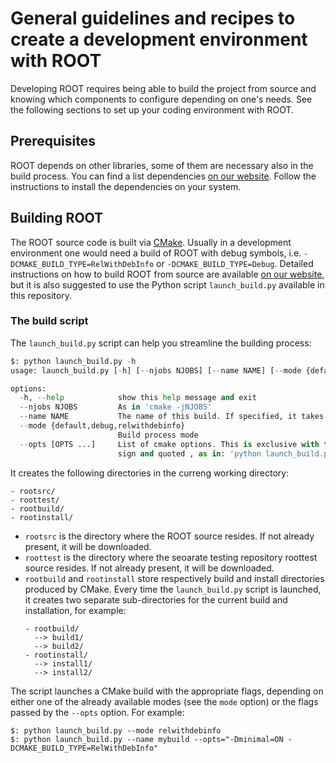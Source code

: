 # General guidelines and recipes to create a development environment with ROOT

Developing ROOT requires being able to build the project from source and knowing
which components to configure depending on one's needs. See the following
sections to set up your coding environment with ROOT.

## Prerequisites

ROOT depends on other libraries, some of them are necessary also in the build
process. You can find a list dependencies [on our website](https://root.cern/install/dependencies/).
Follow the instructions to install the dependencies on your system.

## Building ROOT

The ROOT source code is built via [CMake](https://cmake.org/). Usually in a
development environment one would need a build of ROOT with debug symbols, i.e.
`-DCMAKE_BUILD_TYPE=RelWithDebInfo` or `-DCMAKE_BUILD_TYPE=Debug`. Detailed
instructions on how to build ROOT from source are available [on our website](https://root.cern/install/build_from_source/),
but it is also suggested to use the Python script `launch_build.py` available in
this repository.

### The build script

The `launch_build.py` script can help you streamline the building process:

```python
$: python launch_build.py -h
usage: launch_build.py [-h] [--njobs NJOBS] [--name NAME] [--mode {default,debug,relwithdebinfo}] [--opts [OPTS ...]]

options:
  -h, --help            show this help message and exit
  --njobs NJOBS         As in 'cmake -jNJOBS'
  --name NAME           The name of this build. If specified, it takes precedence over the automatic choice for a name
  --mode {default,debug,relwithdebinfo}
                        Build process mode
  --opts [OPTS ...]     List of cmake options. This is exclusive with the choices from the 'mode' option. It is crucial to specify this option with an equal
                        sign and quoted , as in: 'python launch_build.py --opts="-DOpt1=ON -DOpt2=OFF"'
```

It creates the following directories in the curreng working directory:

```
- rootsrc/
- roottest/
- rootbuild/
- rootinstall/
```

* `rootsrc` is the directory where the ROOT source resides. If not already
  present, it will be downloaded.
* `roottest` is the directory where the seoarate testing repository roottest
  source resides. If not already present, it will be downloaded.
* `rootbuild` and `rootinstall` store respectively build and install directories
  produced by CMake. Every time the `launch_build.py` script is launched, it
  creates two separate sub-directories for the current build and installation,
  for example:
  ```
  - rootbuild/
    --> build1/
    --> build2/
  - rootinstall/
    --> install1/
    --> install2/
  ```

The script launches a CMake build with the appropriate flags, depending on
either one of the already available modes (see the `mode` option) or the flags
passed by the `--opts` option. For example:

```
$: python launch_build.py --mode relwithdebinfo
$: python launch_build.py --name mybuild --opts="-Dminimal=ON -DCMAKE_BUILD_TYPE=RelWithDebInfo"
```
